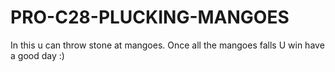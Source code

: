 # PRO-C28-PLUCKING-MANGOES
In this u can throw stone at mangoes. 
       Once all the mangoes falls U win 
                   have a good day  :)
